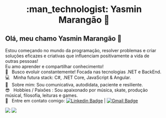 <h1 align="center"> :man_technologist: Yasmin Marangão 🚀</h1>

## Olá, meu chamo Yasmin Marangão 👋

Estou começando no mundo da programação, resolver problemas e criar soluções eficazes e criativas que influenciam positivamente a vida de outras pessoas!
<br/> Eu amo aprender e compartilhar conhecimento!
 <br/> :purple_heart: &nbsp; Busco evoluir constantemente! Focada nas tecnologias .NET e BackEnd.
 <br/> :computer: &nbsp; Minha futura stack: C#, .NET Core, JavaScript & Angular.
 <br/> 💬  &nbsp; Sobre mim: Sou comunicativa, autodidata, paciente e resiliente.
 <br/> :sunglasses: &nbsp; Hobbies / Paixões : Sou apaixonado por música, skate, produção músical, filosofia, leituras e games.
 <br/> :email: &nbsp; Entre em contato comigo: [![Linkedin Badge](https://img.shields.io/badge/-YasminMarangão-blue?style=flat-square&logo=Linkedin&logoColor=white&link=https://www.linkedin.com/in/yasminmarangao/)](https://www.linkedin.com/in/yasminmarangao/) 
| 
[![Gmail Badge](https://img.shields.io/badge/-yasmin.marangaog@gmail.com-c14438?style=flat-square&logo=Gmail&logoColor=white&link=mailto:yasmin.marangaog@gmail.com)](mailto:yasmin.marangaog@gmail.com)

<div>
  <img src="https://github-readme-stats.vercel.app/api?username=yasminmarangao&show_icons=true&theme=midnight-purple"/>
  <img align="top"src="https://github-readme-stats.vercel.app/api/top-langs/?username=yasminmarangao&layout=compact&hide=shell&theme=midnight-purple"/>
</div>
